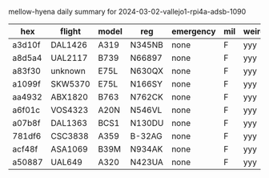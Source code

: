 mellow-hyena daily summary for 2024-03-02-vallejo1-rpi4a-adsb-1090

|hex|flight|model|reg|emergency|mil|weirdo|
|--|--|--|--|--|--|--|
|a3d10f|DAL1426|A319|N345NB|none|F|yyy|
|a8d5a4|UAL2117|B739|N66897|none|F|yyy|
|a83f30|unknown|E75L|N630QX|none|F|yyy|
|a1099f|SKW5370|E75L|N166SY|none|F|yyy|
|aa4932|ABX1820|B763|N762CK|none|F|yyy|
|a6f01c|VOS4323|A20N|N546VL|none|F|yyy|
|a07b8f|DAL1363|BCS1|N130DU|none|F|yyy|
|781df6|CSC3838|A359|B-32AG|none|F|yyy|
|acf48f|ASA1069|B39M|N934AK|none|F|yyy|
|a50887|UAL649|A320|N423UA|none|F|yyy|
